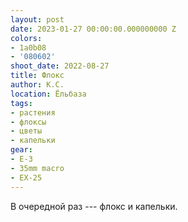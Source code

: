 ```yaml
---
layout: post
date: 2023-01-27 00:00:00.000000000 Z
colors:
- 1a0b08
- '080602'
shoot_date: 2022-08-27
title: Флокс
author: К.С.
location: Ёльбаза
tags:
- растения
- флоксы
- цветы
- капельки
gear:
- E-3
- 35mm macro
- EX-25
---
```

В очередной раз --- флокс и капельки.


